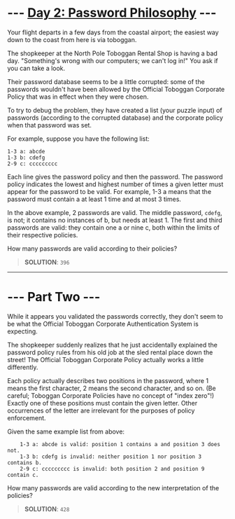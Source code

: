 # --- [Day 2: Password Philosophy](https://adventofcode.com/2020/day/2) ---

Your flight departs in a few days from the coastal airport; the easiest way down to the coast from here is via toboggan.

The shopkeeper at the North Pole Toboggan Rental Shop is having a bad day. "Something's wrong with our computers; we can't log in!" You ask if you can take a look.

Their password database seems to be a little corrupted: some of the passwords wouldn't have been allowed by the Official Toboggan Corporate Policy that was in effect when they were chosen.

To try to debug the problem, they have created a list (your puzzle input) of passwords (according to the corrupted database) and the corporate policy when that password was set.

For example, suppose you have the following list:

```
1-3 a: abcde
1-3 b: cdefg
2-9 c: ccccccccc
```

Each line gives the password policy and then the password. The password policy indicates the lowest and highest number of times a given letter must appear for the password to be valid. For example, 1-3 a means that the password must contain a at least 1 time and at most 3 times.

In the above example, 2 passwords are valid. The middle password, `cdefg`, is not; it contains no instances of b, but needs at least 1. The first and third passwords are valid: they contain one a or nine c, both within the limits of their respective policies.

How many passwords are valid according to their policies?

> **SOLUTION**: `396`

---

# --- Part Two ---

While it appears you validated the passwords correctly, they don't seem to be what the Official Toboggan Corporate Authentication System is expecting.

The shopkeeper suddenly realizes that he just accidentally explained the password policy rules from his old job at the sled rental place down the street! The Official Toboggan Corporate Policy actually works a little differently.

Each policy actually describes two positions in the password, where 1 means the first character, 2 means the second character, and so on. (Be careful; Toboggan Corporate Policies have no concept of "index zero"!) Exactly one of these positions must contain the given letter. Other occurrences of the letter are irrelevant for the purposes of policy enforcement.

Given the same example list from above:

```
    1-3 a: abcde is valid: position 1 contains a and position 3 does not.
    1-3 b: cdefg is invalid: neither position 1 nor position 3 contains b.
    2-9 c: ccccccccc is invalid: both position 2 and position 9 contain c.
```

How many passwords are valid according to the new interpretation of the policies?

> **SOLUTION**: `428`
